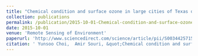 ```yaml
---
title: "Chemical condition and surface ozone in large cities of Texas during the last decade: Observational evidence from OMI, CAMS, and model analysis"
collection: publications
permalink: /publication/2015-10-01-Chemical-condition-and-surface-ozone-in-large-cities-of-Texas-during-the-last-decade-Observational-evidence-from-OMI-CAMS-and-model-analysis
date: 2015-10-01
venue: 'Remote Sensing of Environment'
paperurl: 'http://www.sciencedirect.com/science/article/pii/S0034425715300559'
citation: ' Yunsoo Choi,  Amir Souri, &quot;Chemical condition and surface ozone in large cities of Texas during the last decade: Observational evidence from OMI, CAMS, and model analysis.&quot; Remote Sensing of Environment, 2015.'
---
```


